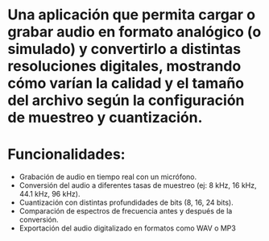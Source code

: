 # Una aplicación que permita cargar o grabar audio en formato analógico (o simulado) y convertirlo a distintas resoluciones digitales, mostrando cómo varían la calidad y el tamaño del archivo según la configuración de muestreo y cuantización.
# Funcionalidades:
- Grabación de audio en tiempo real con un micrófono.
- Conversión del audio a diferentes tasas de muestreo (ej: 8 kHz, 16 kHz, 44.1 kHz,
96 kHz).
- Cuantización con distintas profundidades de bits (8, 16, 24 bits).
- Comparación de espectros de frecuencia antes y después de la conversión.
- Exportación del audio digitalizado en formatos como WAV o MP3


